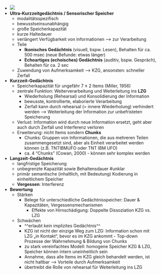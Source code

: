 - ![](https://firebasestorage.googleapis.com/v0/b/firescript-577a2.appspot.com/o/imgs%2Fapp%2Fssoenksen%2FdcefIoG5pm.png?alt=media&token=3d019569-8358-4f8c-a4e3-ea2b8d7673fc)
- **Ultra-Kurzzeitgedächtnis / Sensorischer Speicher** 
    - modalitätsspezifisch 
    - bewusstseinsunabhängig
    - große Speicherkapazität
    - kurze Haltedauer
    - verlängert Verfügbarkeit von Informationen --> zur Verarbeitung
    - Teile
        - **Ikonisches Gedächtnis** (visuell, bspw. Lesen), Behalten für ca. 500 msec (neue Befunde: etwas länger)
        - **Echoartiges (echoisches) Gedächtnis** (auditiv, bspw. Gespräch), Behalten für ca. 2 sec
    - Zuwendung von Aufmerksamkeit --> KZG, ansonsten: schneller Zerfall
- **Kurzzeit-Gedächtnis**
    - Speicherkapazität für ungefähr 7 ± 2 Items (Miller, 1956) 
    - zentrale Funktion: Weiterverarbeitung und Weiterleitung ins **LZG**
        - Wiederholung (Rehearsal) und Konsolidierung der Information
        - bewusste, kontrollierte, elaborierte Verarbeitung
        - Zerfall kann durch rehearsal (= innere Wiederholung) verhindert werden --> Weiterleitung der Information zur unbefristeten Speicherung 
    - Verlust: Information wird durch neue Information ersetzt, geht aber auch durch Zerfall und Interferenz verloren 
    - Erweiterung: nicht Items sondern **Chunks**
        - Chunks: Gruppen von Informationen, die aus mehreren Teilen zusammengesetzt sind, aber als Einheit verarbeitet werden können (z.B. TNTIBMUFO oder TNT IBM UFO)
        - ca. 4 “Chunks” (Cowan, 2000) - können sehr komplex werden
- **Langzeit-Gedächtnis**
    - langfristige Speicherung
    - unbegrenzte Kapazität sowie Behaltensdauer #unklar
    - primär semantische (inhaltlich, mit Bedeutung) Kodierung in einheitlichem Speicher 
    - **Vergessen**: Interferenz
- __Bewertung__
    - Stärken
        - Belege für unterschiedliche Gedächtnisspeicher: Dauer & Kapazitäten, Vergessensmechanismen
            - Effekte von Hirnschädigung: Doppelte Dissoziation KZG vs. LZG
    - Schwächen
        - ^^erlaubt kein implizites Gedächtnis^^
        - KZG ist nicht der einzige Weg zum LZG: Information schon mit LZG „in Kontakt“, bevor es im KZG ankommt - Top-down Prozesse der Wahrnehmung & Bildung von Chunks 
        - zu stark vereinfachtes Modell: homogene Speicher KZG & LZG, Speicher können intern uneinheitlich sein 
        - Annahme, dass alle Items im KZG gleich behandelt werden, ist nicht haltbar --> Vorteile durch Aufmerksamkeit
        - übertreibt die Rolle von rehearsal für Weiterleitung ins LZG

